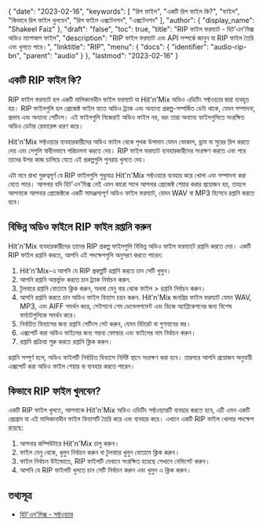 {
  "date": "2023-02-16",
  "keywords": [
"রিপ ফাইল",
"একটি রিপ ফাইল কি?",
"ফাইল",
"কিভাবে রিপ ফাইল খুলবেন",
"রিপ ফাইল এক্সটেনশন",
"এক্সটেনশন"
],
  "author": {
    "display_name": "Shakeel Faiz"
},
  "draft": "false",
  "toc": true,
  "title": "RIP ফাইল ফরম্যাট - হিট'এন'মিক্স অডিও ম্যাশআপ ফাইল",
  "description": "RIP ফাইল ফরম্যাট এবং API সম্পর্কে জানুন যা RIP ফাইল তৈরি এবং খুলতে পারে।",
  "linktitle": "RIP",
  "menu": {
    "docs": {
      "identifier": "audio-rip-bn",
      "parent": "audio"
}
},
  "lastmod": "2023-02-16"
}

## একটি RIP ফাইল কি?

RIP ফাইল ফরম্যাট হল একটি মালিকানাধীন ফাইল ফরম্যাট যা Hit'n'Mix অডিও এডিটিং সফ্টওয়্যার দ্বারা ব্যবহৃত হয়। RIP ফাইলগুলি হল প্রোজেক্ট ফাইল যাতে অডিও ট্র্যাক এবং অন্যান্য প্রকল্প-সম্পর্কিত ডেটা থাকে, যেমন সম্পাদনা, প্রভাব এবং অন্যান্য সেটিংস। এই ফাইলগুলি নিজেরাই অডিও ফাইল নয়, বরং তারা অন্যান্য ফাইলগুলিতে সংরক্ষিত অডিও ডেটার রেফারেন্স ধারণ করে।

Hit'n'Mix সফ্টওয়্যার ব্যবহারকারীদের অডিও ফাইল থেকে পৃথক উপাদান যেমন ভোকাল, ড্রাম বা সুরের রিপ করতে দেয় এবং সেগুলি স্বাধীনভাবে পরিচালনা করতে দেয়। RIP ফাইল ফরম্যাট ব্যবহারকারীদের সংরক্ষণ করতে এবং পরে তাদের উপর কাজ চালিয়ে যেতে এই প্রকল্পগুলি পুনরায় খুলতে দেয়।

এটা মনে রাখা গুরুত্বপূর্ণ যে RIP ফাইলগুলি শুধুমাত্র Hit'n'Mix সফ্টওয়্যার ব্যবহার করে খোলা এবং সম্পাদনা করা যেতে পারে। আপনার যদি হিট'এন'মিক্স নেই এমন কারো সাথে আপনার প্রোজেক্ট শেয়ার করার প্রয়োজন হয়, তাহলে আপনাকে আপনার প্রোজেক্টকে একটি সামঞ্জস্যপূর্ণ অডিও ফাইল ফরম্যাট, যেমন WAV বা MP3 হিসেবে রপ্তানি করতে হবে।

## বিভিন্ন অডিও ফাইলে RIP ফাইল রপ্তানি করুন

Hit'n'Mix ব্যবহারকারীদের তাদের RIP প্রকল্প ফাইলগুলি বিভিন্ন অডিও ফাইল ফরম্যাটে রপ্তানি করতে দেয়। একটি RIP ফাইল রপ্তানি করতে, আপনি এই পদক্ষেপগুলি অনুসরণ করতে পারেন:

1. Hit'n'Mix-এ আপনি যে RIP প্রকল্পটি রপ্তানি করতে চান সেটি খুলুন।
2. আপনি রপ্তানি অন্তর্ভুক্ত করতে চান ট্র্যাক নির্বাচন করুন.
3. টুলবারে রপ্তানি বোতামে ক্লিক করুন, অথবা মেনু বার থেকে ফাইল > রপ্তানি নির্বাচন করুন।
4. আপনি রপ্তানি করতে চান অডিও ফাইল বিন্যাস চয়ন করুন. Hit'n'Mix জনপ্রিয় ফাইল ফরম্যাট যেমন WAV, MP3, এবং AIFF সমর্থন করে, সেইসাথে গেম ডেভেলপমেন্ট এবং ডিজে অ্যাপ্লিকেশনের জন্য বিশেষ ফর্ম্যাটগুলিকে সমর্থন করে।
5. নির্বাচিত বিন্যাসের জন্য রপ্তানি সেটিংস সেট করুন, যেমন বিটরেট বা গুণমানের স্তর।
6. এক্সপোর্ট করা অডিও ফাইলের জন্য গন্তব্য ফোল্ডার এবং ফাইলের নাম নির্বাচন করুন।
7. রপ্তানি প্রক্রিয়া শুরু করতে রপ্তানি ক্লিক করুন।

রপ্তানি সম্পূর্ণ হলে, অডিও ফাইলটি নির্বাচিত বিন্যাসে নির্দিষ্ট স্থানে সংরক্ষণ করা হবে। তারপরে আপনি প্রয়োজন অনুযায়ী এক্সপোর্ট করা অডিও ফাইল শেয়ার বা ব্যবহার করতে পারেন।

## কিভাবে RIP ফাইল খুলবেন?

একটি RIP ফাইল খুলতে, আপনাকে Hit'n'Mix অডিও এডিটিং সফ্টওয়্যারটি ব্যবহার করতে হবে, এটি এমন একটি প্রোগ্রাম যা এই মালিকানাধীন ফাইল বিন্যাসটি তৈরি করে এবং ব্যবহার করে। এখানে একটি RIP ফাইল খোলার পদক্ষেপ রয়েছে:

1. আপনার কম্পিউটারে Hit'n'Mix চালু করুন।
2. ফাইল মেনু থেকে, খুলুন নির্বাচন করুন বা টুলবারে খুলুন বোতামে ক্লিক করুন।
3. ফাইল নির্বাচন উইন্ডোতে, RIP ফাইলটি যেখানে সংরক্ষিত হয়েছে সেখানে নেভিগেট করুন।
4. আপনি যে RIP ফাইলটি খুলতে চান সেটি নির্বাচন করুন এবং খুলুন এ ক্লিক করুন।

## তথ্যসূত্র
* [হিট'এন'মিক্স - সফ্টওয়্যার](https://hitnmix.com/)


